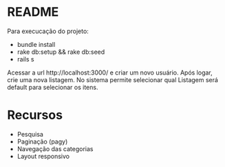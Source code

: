 # README

Para execucação do projeto:

* bundle install
* rake db:setup && rake db:seed
* rails s

Acessar a url http://localhost:3000/ e criar um novo usuário.
Após logar, crie uma nova listagem. No sistema permite selecionar qual Listagem será default para selecionar os itens.

# Recursos
* Pesquisa
* Paginação (pagy)
* Navegação das categorias
* Layout responsivo
